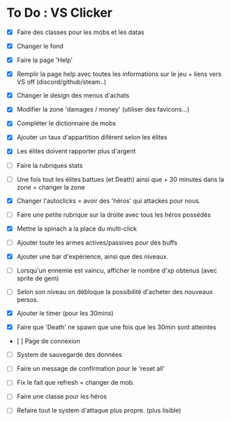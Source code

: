 To Do : VS Clicker
===

- [x] Faire des classes pour les mobs et les datas

- [x] Changer le fond

- [x] Faire la page 'Help'

- [x] Remplir la page help avec toutes les informations sur le jeu + liens vers VS off (discord/github/steam..)

- [x] Changer le design des menus d'achats

- [x] Modifier la zone 'damages / money' (utiliser des favicons...)

- [x] Compléter le dictionnaire de mobs

- [x] Ajouter un taux d'appartition diférent selon les élites

- [x] Les élites doivent rapporter plus d'argent

- [ ] Faire la rubriques stats

- [ ] Une fois tout les élites battues (et Death) ainsi que + 30 minutes dans la zone = changer la zone

- [x] Changer l'autoclicks = avoir des 'héros' qui attackes pour nous.

- [ ] Faire une petite rubrique sur la droite avec tous les héros possédés

- [x] Mettre la spinach a la place du multi-click

- [ ] Ajouter toute les armes actives/passives pour des buffs

- [x] Ajouter une bar d'expérience, ainsi que des niveaux.

- [ ] Lorsqu'un ennemie est vaincu, afficher le nombre d'xp obtenus (avec sprite de gem)

- [ ] Selon son niveau on débloque la possibilité d'acheter des nouveaux persos.

- [x] Ajouter le timer (pour les 30mins)

- [x] Faire que 'Death' ne spawn que une fois que les 30min sont atteintes

- [ ] Page de connexion

- [ ] System de sauvegarde des données

- [ ] Faire un message de confirmation pour le 'reset all'

- [ ] Fix le fait que refresh = changer de mob.

- [ ] Faire une classe pour les héros

- [ ] Refaire tout le system d'attaque plus propre. (plus lisible)
